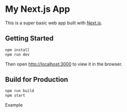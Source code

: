 # My Next.js App

This is a super basic web app built with [Next.js](https://nextjs.org/).

## Getting Started

```bash
npm install
npm run dev
```

Then open [http://localhost:3000](http://localhost:3000) to view it in the browser.

## Build for Production

```bash
npm run build
npm start
```

Example
